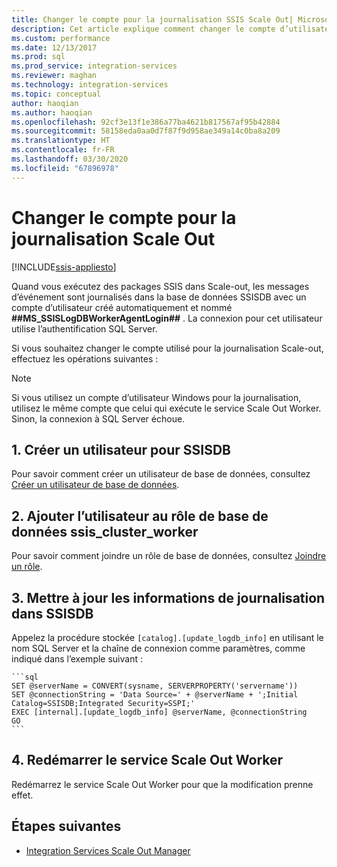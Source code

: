 ```yaml
---
title: Changer le compte pour la journalisation SSIS Scale Out| Microsoft Docs
description: Cet article explique comment changer le compte d’utilisateur pour la journalisation de SSIS Scale Out.
ms.custom: performance
ms.date: 12/13/2017
ms.prod: sql
ms.prod_service: integration-services
ms.reviewer: maghan
ms.technology: integration-services
ms.topic: conceptual
author: haoqian
ms.author: haoqian
ms.openlocfilehash: 92cf3e13f1e386a77ba4621b817567af95b42884
ms.sourcegitcommit: 58158eda0aa0d7f87f9d958ae349a14c0ba8a209
ms.translationtype: HT
ms.contentlocale: fr-FR
ms.lasthandoff: 03/30/2020
ms.locfileid: "67896978"
---
```

# <a name="change-the-account-for-scale-out-logging"></a>Changer le compte pour la journalisation Scale Out

[!INCLUDE[ssis-appliesto](../../includes/ssis-appliesto-ssvrpluslinux-asdb-asdw-xxx.md)]


Quand vous exécutez des packages SSIS dans Scale-out, les messages d’événement sont journalisés dans la base de données SSISDB avec un compte d’utilisateur créé automatiquement et nommé **##MS_SSISLogDBWorkerAgentLogin##** . La connexion pour cet utilisateur utilise l’authentification SQL Server.

Si vous souhaitez changer le compte utilisé pour la journalisation Scale-out, effectuez les opérations suivantes :

> [!NOTE]
> Si vous utilisez un compte d’utilisateur Windows pour la journalisation, utilisez le même compte que celui qui exécute le service Scale Out Worker. Sinon, la connexion à SQL Server échoue.

## <a name="1-create-a-user-for-ssisdb"></a>1. Créer un utilisateur pour SSISDB
Pour savoir comment créer un utilisateur de base de données, consultez [Créer un utilisateur de base de données](../../relational-databases/security/authentication-access/create-a-database-user.md).

## <a name="2-add-the-user-to-the-database-role-ssis_cluster_worker"></a>2. Ajouter l’utilisateur au rôle de base de données ssis_cluster_worker

Pour savoir comment joindre un rôle de base de données, consultez [Joindre un rôle](../../relational-databases/security/authentication-access/join-a-role.md).

## <a name="3-update-the-logging-information-in-ssisdb"></a>3. Mettre à jour les informations de journalisation dans SSISDB
Appelez la procédure stockée `[catalog].[update_logdb_info]` en utilisant le nom SQL Server et la chaîne de connexion comme paramètres, comme indiqué dans l’exemple suivant :

    ```sql
    SET @serverName = CONVERT(sysname, SERVERPROPERTY('servername'))
    SET @connectionString = 'Data Source=' + @serverName + ';Initial Catalog=SSISDB;Integrated Security=SSPI;'
    EXEC [internal].[update_logdb_info] @serverName, @connectionString
    GO
    ```

## <a name="4-restart-the-scale-out-worker-service"></a>4. Redémarrer le service Scale Out Worker
Redémarrez le service Scale Out Worker pour que la modification prenne effet.

## <a name="next-steps"></a>Étapes suivantes
-   [Integration Services Scale Out Manager](integration-services-ssis-scale-out-manager.md)

